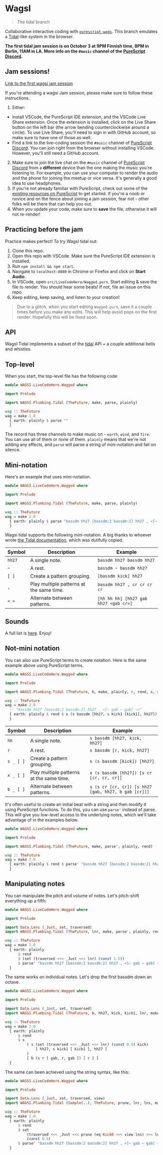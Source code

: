 # WagsI

> The tidal branch

Collaborative interactive coding with [`purescript-wags`](https://github.com/mikesol/purescript-wags). This branch emulates a [Tidal](https://tidalcycles.org/)-like system in the browser.

**The first tidal jam session is on October 3 at 9PM Finnish time, 8PM in Berlin, 11AM in LA. More info on the `#music` channel of the [PureScript Discord](https://purescript.org/chat).**

## Jam sessions!

[Link to the first wagsi jam session](https://twitter.com/stronglynormal/status/1409566300452577286)

If you're attending a wagsi Jam session, please make sure to follow these instructions.

1. Either:
  - Install VSCode, the PureScript IDE extension, and the VSCode Live Share extension. Once the extension is installed, click on the Live Share button on the left bar (the arrow bending counterclockwise around a circle). To use Live Share, you'll need to sign in with GitHub account, so make sure to have one of those as well.
  - Find a link to the live-coding session the `#music` channel of [PureScript Discord](https://purescript.org/chat). You can join right from the browser without installing VSCode. However, you'll still need a GitHub account. 
2. Make sure to join the live chat on the `#music` channel of [PureScript Discord](https://purescript.org/chat) from a **different** device than the one making the music you're listening to. For example, you can use your computer to render the audio and the phone for joining the meetup or vice versa. It's generally a good idea to use headphones.
3. If you're not already familiar with PureScript, check out some of the [existing resources on PureScript](https://leanpub.com/fp-made-easier) to get started. If you're a noob or novice and on the fence about joining a jam session, fear not - other folks will be there that can help you out.
4. When you update your code, make sure to **save** the file, otherwise it will not re-render!

## Practicing before the jam

Practice makes perfect! To try WagsI tidal out:

1. Clone this repo.
2. Open this repo with VSCode. Make sure the PureScript IDE extension is installed.
3. Run `npm install && npm start`.
4. Navigate to `localhost:8080` in Chrome or Firefox and click on **Start Audio**.
5. In VSCode, open `src/LiveCodeHere/Wagged.purs`. Start editing & save the file to render. You should hear some beats! If not, file an issue on this repo.
6. Keep editing, keep saving, and listen to your creation!

> Due to a glitch, when you start editing `Wagged.purs`, save it a couple times before you make any edits. This will help avoid pops on the first render. Hopefully this will be fixed soon.

## API

WagsI Tidal implements a subset of the [tidal](https://tidalcycles.org/) API + a couple additional bells and whistles.

## Top-level

When you start, the top-level file has the following code:

```purescript
module WAGSI.LiveCodeHere.Wagged where

import Prelude

import WAGSI.Plumbing.Tidal (TheFuture, make, parse, plainly)

wag :: TheFuture
wag = make 1.0
  { earth: plainly $ parse ""
  }
```

The record has three channels to make music on - `earth`, `wind`, and `fire`. You can use all of them or none of them. `plainly` means that we're not adding any effects, and `parse` will parse a string of mini-notation and fail on silence.

## Mini-notation

Here's an example that uses mini-notation.

```purescript
module WAGSI.LiveCodeHere.Wagged where

import Prelude

import WAGSI.Plumbing.Tidal (TheFuture, make, parse, plainly)

wag :: TheFuture
wag = make 2.0
  { earth: plainly $ parse "bassdm hh27 [bassdm:2 bassdm:2] hh27 , <[~ gab ~ gab] ~>"
  }
```

Wagsi tidal supports the following mini-notation. A big thanks to whoever wrote [the Tidal documentation](http://tidalcycles.org/docs/reference/mini_notation/), which was dutifully copied.

| Symbol | Description                              | Example                               |
|--------|------------------------------------------|---------------------------------------|
| `hh27` | A single note.                           | `bassdm hh27 bassdm hh27`             |
| `~`    | A rest.                                  | `bassdm ~ bassdm hh27`                |
| `[ ]`  | Create a pattern grouping.               | `[bassdm kick] hh27`                  |
| `,`    | Play multiple patterns at the same time. | `bassdm hh27 , cr cr cr cr`           |
| `< >`  | Alternate between patterns.              | `[hh hh hh] [hh27 gab hh27 <gab cr>]` |

## Sounds

A full list is [here](./SOUNDS.md). Enjoy!

## Not-mini notation

You can also use PureScript terms to create notation. Here is the same example above using PureScript terms.

```purescript
module WAGSI.LiveCodeHere.Wagged where

import Prelude

import WAGSI.Plumbing.Tidal (TheFuture, b, make, plainly, r, rend, s, x, kick, kick1, hh27, gab)

wag :: TheFuture
wag = make 2.0
  -- "bassdm hh27 [bassdm:2 bassdm:2] hh27 , <[~ gab ~ gab] ~>"
  { earth: plainly $ rend $ x (s bassdm [hh27, s kick1 [kick1], hh27]) [b (s r [gab, r, gab]) [r]]
  }
```

| Symbol     | Description                              | Example                                              |
|------------|------------------------------------------|------------------------------------------------------|
| `hh`       | A single note.                           | `s bassdm [hh27, kick, hh27]`                        |
| `r`        | A rest.                                  | `s bassdm [r, kick, hh27]`                           |
| `s _ [ ]`  | Create a pattern grouping.               | `s (s bassdm [kick]) [hh27]`                         |
| `x _ [ ]`  | Play multiple patterns at the same time. | `x (s bassdm [hh27]) [s cr [cr, cr, cr]]`            |
| `b _ [ ]`  | Alternate between patterns.              | `s (s cr [cr, cr]) [s hh27 [gab, hh27, b gab [cr]]]` |

It's often useful to create an initial beat with a string and then modify it using PureScript functions. To do this, you can use `parse'` instead of parse. This will give you low-level access to the underlying notes, which we'll take advantage of in the examples below.

```purescript
module WAGSI.LiveCodeHere.Wagged where

import Prelude

import WAGSI.Plumbing.Tidal (TheFuture, make, parse', plainly, rend)

wag :: TheFuture
wag = make 2.0
  { earth: plainly $ rend $ parse' "bassdm hh27 [bassdm:2 bassdm:2] hh27 , <[~ gab ~ gab] ~>"
  }
```

## Manipulating notes

You can manipulate the pitch and volume of notes. Let's pitch-shift everything up a fifth:

```purescript
module WAGSI.LiveCodeHere.Wagged where

import Prelude

import Data.Lens (_Just, set, traversed)
import WAGSI.Plumbing.Tidal (TheFuture, lnr, make, parse', plainly, rend)

wag :: TheFuture
wag = make 2.0
  { earth: plainly
      $ rend
      $ (set (traversed <<< _Just <<< lnr) (const 1.5))
      $ parse' "bassdm hh27 [bassdm:2 bassdm:2] hh27 , <[~ gab ~ gab] ~>"
  }
```

The same works on individual notes. Let's drop the first bassdm down an octave.

```purescript
module WAGSI.LiveCodeHere.Wagged where

import Prelude

import Data.Lens (_Just, set, traversed)
import WAGSI.Plumbing.Tidal (TheFuture, b, hh27, kick, kick1, lnr, make, plainly, r, rend, gab, s, x)

wag :: TheFuture
wag = make 2.0
  { earth: plainly
      $ rend
      $ x
          ( s (set (traversed <<< _Just <<< lnr) (const 0.5) kick)
              [ hh27, s kick1 [ kick1 ], hh27 ]
          )
          [ b (s r [ gab, r, gab ]) [ r ] ]
  }
```

The same can been achieved using the string syntax, like this:

```purescript
module WAGSI.LiveCodeHere.Wagged where

import Prelude

import Data.Lens (_Just, set, traversed, view)
import WAGSI.Plumbing.Tidal (Sample(..), TheFuture, prune, lnr, lns, make, parse', plainly, rend)

wag :: TheFuture
wag = make 2.0
  { earth: plainly
      $ rend
      $ set
          (traversed <<< _Just <<< prune (eq Kick0 <<< view lns) <<< lnr)
          (const 0.5)
      $ parse' "bassdm hh27 [bassdm:2 bassdm:2] hh27 , <[~ gab ~ gab] ~>"
  }

```